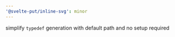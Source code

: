 ```yaml
---
'@svelte-put/inline-svg': minor
---
```


simplify `typedef` generation with default path and no setup required
